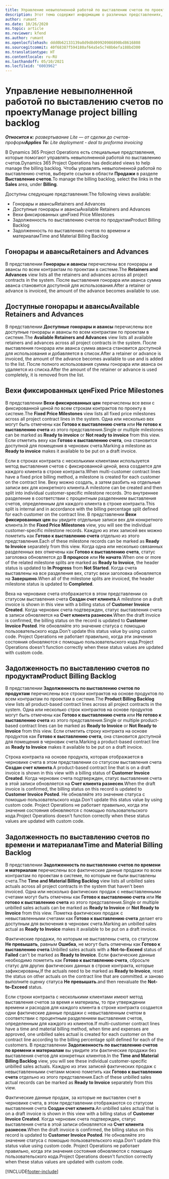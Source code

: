 ```yaml
---
title: Управление невыполненной работой по выставлению счетов по проекту
description: Этот тема содержит информацию о различных представлениях, доступных для использования при управлении невыполненной работой по выставлению счетов по проектам.
author: rumant
ms.date: 10/26/2020
ms.topic: article
ms.reviewer: kfend
ms.author: rumant
ms.openlocfilehash: ddd0b62133139a8d9d8d09920986890bd8616808
ms.sourcegitcommit: 40f68387f594180af64a5e5c748b6efa188bd300
ms.translationtype: HT
ms.contentlocale: ru-RU
ms.lasthandoff: 05/10/2021
ms.locfileid: "6003962"
---
```

# <a name="manage-project-billing-backlog"></a><span data-ttu-id="78c83-103">Управление невыполненной работой по выставлению счетов по проекту</span><span class="sxs-lookup"><span data-stu-id="78c83-103">Manage project billing backlog</span></span> 

<span data-ttu-id="78c83-104">_**Относится к:** развертывание Lite — от сделки до счетов-проформ_</span><span class="sxs-lookup"><span data-stu-id="78c83-104">_**Applies To:** Lite deployment - deal to proforma invoicing_</span></span>

<span data-ttu-id="78c83-105">В Dynamics 365 Project Operations есть специальные представления, которые помогают управлять невыполненной работой по выставлению счетов.</span><span class="sxs-lookup"><span data-stu-id="78c83-105">Dynamics 365 Project Operations has dedicated views to help manage the billing backlog.</span></span> <span data-ttu-id="78c83-106">Чтобы управлять невыполненной работой по выставлению счетов, выберите ссылки в области **Продажи** в разделе **Выставление счетов**.</span><span class="sxs-lookup"><span data-stu-id="78c83-106">To manage the billing backlog, select the links in the **Sales** area, under **Billing**.</span></span> 

<span data-ttu-id="78c83-107">Доступны следующие представления:</span><span class="sxs-lookup"><span data-stu-id="78c83-107">The following views available:</span></span>

- <span data-ttu-id="78c83-108">Гонорары и авансы</span><span class="sxs-lookup"><span data-stu-id="78c83-108">Retainers and Advances</span></span>
- <span data-ttu-id="78c83-109">Доступные гонорары и авансы</span><span class="sxs-lookup"><span data-stu-id="78c83-109">Available Retainers and Advances</span></span>
- <span data-ttu-id="78c83-110">Вехи фиксированных цен</span><span class="sxs-lookup"><span data-stu-id="78c83-110">Fixed Price Milestones</span></span>
- <span data-ttu-id="78c83-111">Задолженность по выставлению счетов по продуктам</span><span class="sxs-lookup"><span data-stu-id="78c83-111">Product Billing Backlog</span></span>
- <span data-ttu-id="78c83-112">Задолженность по выставлению счетов по времени и материалам</span><span class="sxs-lookup"><span data-stu-id="78c83-112">Time and Material Billing Backlog</span></span>

## <a name="retainers-and-advances"></a><span data-ttu-id="78c83-113">Гонорары и авансы</span><span class="sxs-lookup"><span data-stu-id="78c83-113">Retainers and Advances</span></span>

<span data-ttu-id="78c83-114">В представлении **Гонорары и авансы** перечислены все гонорары и авансы по всем контрактам по проектам в системе.</span><span class="sxs-lookup"><span data-stu-id="78c83-114">The **Retainers and Advances** view lists all the retainers and advances across all project contracts in the system.</span></span> <span data-ttu-id="78c83-115">После выставления гонорара или аванса сумма аванса становится доступной для использования.</span><span class="sxs-lookup"><span data-stu-id="78c83-115">After a retainer or advance is invoiced, the amount of the advance becomes available to use.</span></span>

## <a name="available-retainers-and-advances"></a><span data-ttu-id="78c83-116">Доступные гонорары и авансы</span><span class="sxs-lookup"><span data-stu-id="78c83-116">Available Retainers and Advances</span></span>

<span data-ttu-id="78c83-117">В представлении **Доступные гонорары и авансы** перечислены все доступные гонорары и авансы по всем контрактам по проектам в системе.</span><span class="sxs-lookup"><span data-stu-id="78c83-117">The **Available Retainers and Advances** view lists all available retainers and advances across all project contracts in the system.</span></span> <span data-ttu-id="78c83-118">После выставления гонорара или аванса сумма аванса становится доступной для использования и добавляется в список.</span><span class="sxs-lookup"><span data-stu-id="78c83-118">After a retainer or advance is invoiced, the amount of the advance becomes available to use and is added to the list.</span></span> <span data-ttu-id="78c83-119">После полного использования суммы гонорара или аванса он удаляется из списка.</span><span class="sxs-lookup"><span data-stu-id="78c83-119">After the amount of the retainer or advance is used completely, it is removed from the list.</span></span>

## <a name="fixed-price-milestones"></a><span data-ttu-id="78c83-120">Вехи фиксированных цен</span><span class="sxs-lookup"><span data-stu-id="78c83-120">Fixed Price Milestones</span></span>

<span data-ttu-id="78c83-121">В представлении **Вехи фиксированных цен** перечислены все вехи с фиксированной ценой по всем строкам контрактов по проекту в системе.</span><span class="sxs-lookup"><span data-stu-id="78c83-121">The **Fixed Price Milestones** view lists all fixed price milestones across all project contract lines in the system.</span></span> <span data-ttu-id="78c83-122">Одна или несколько вех могут быть отмечены как **Готово к выставлению счета** или **Не готово к выставлению счета** из этого представления.</span><span class="sxs-lookup"><span data-stu-id="78c83-122">Single or multiple milestones can be marked as **Ready to invoice** or **Not ready to invoice** from this view.</span></span> <span data-ttu-id="78c83-123">Если отметить веху как **Готово к выставлению счета**, она становится доступной для помещения в черновик счета.</span><span class="sxs-lookup"><span data-stu-id="78c83-123">Marking a milestone as **Ready to invoice** makes it available to be put on a draft invoice.</span></span>

<span data-ttu-id="78c83-124">Если в строках контракта с несколькими клиентами используется метод выставления счетов с фиксированной ценой, веха создается для каждого клиента в строке контракта.</span><span class="sxs-lookup"><span data-stu-id="78c83-124">When multi-customer contract lines have a fixed price billing method, a milestone is created for each customer on the contract line.</span></span> <span data-ttu-id="78c83-125">Веху можно создать, а затем разбить на отдельные записи вех для конкретного клиента.</span><span class="sxs-lookup"><span data-stu-id="78c83-125">A milestone can be created and then split into individual customer-specific milestone records.</span></span> <span data-ttu-id="78c83-126">Это внутреннее разделение в соответствии с процентным разделением выставления счетов, определенным для каждого клиента в строке контракта.</span><span class="sxs-lookup"><span data-stu-id="78c83-126">This split is internal and in accordance with the billing percentage split defined for each customer on the contract line.</span></span> <span data-ttu-id="78c83-127">В представлении **Вехи фиксированных цен** вы увидите отдельные записи вех для конкретного клиента.</span><span class="sxs-lookup"><span data-stu-id="78c83-127">In the **Fixed Price Milestones** view, you will see the individual customer-specific milestone records.</span></span> <span data-ttu-id="78c83-128">Каждую из этих записей вех можно пометить как **Готово к выставлению счета** отдельно из этого представления.</span><span class="sxs-lookup"><span data-stu-id="78c83-128">Each of these milestone records can be marked as **Ready to Invoice** separately from this view.</span></span> <span data-ttu-id="78c83-129">Когда одна или несколько связанных разделенных вех отмечены как **Готово к выставлению счета**, статус заголовка обновляется до **В процессе** или **Не начато**.</span><span class="sxs-lookup"><span data-stu-id="78c83-129">When one or more of the related milestone splits are marked as **Ready to Invoice**, the header status is updated to **In Progress** from **Not Started**.</span></span> <span data-ttu-id="78c83-130">Когда счета выставлены на все разделения вех, статус вехи заголовка обновляется на **Завершено**.</span><span class="sxs-lookup"><span data-stu-id="78c83-130">When all of the milestone splits are invoiced, the header milestone status is updated to **Completed**.</span></span>

<span data-ttu-id="78c83-131">Веха на черновике счета отображается в этом представлении со статусом выставления счета **Создан счет клиента**.</span><span class="sxs-lookup"><span data-stu-id="78c83-131">A milestone on a draft invoice is shown in this view with a billing status of **Customer Invoice Created**.</span></span> <span data-ttu-id="78c83-132">Когда черновик счета подтвержден, статус выставления счета в записи обновляется на **Счет клиента разнесен**.</span><span class="sxs-lookup"><span data-stu-id="78c83-132">When the draft invoice is confirmed, the billing status on the record is updated to **Customer Invoice Posted**.</span></span> <span data-ttu-id="78c83-133">Не обновляйте это значение статуса с помощью пользовательского кода.</span><span class="sxs-lookup"><span data-stu-id="78c83-133">Don't update this status value by using custom code.</span></span> <span data-ttu-id="78c83-134">Project Operations не работает правильно, когда эти значения состояния обновляются с помощью пользовательского кода.</span><span class="sxs-lookup"><span data-stu-id="78c83-134">Project Operations doesn't function correctly when these status values are updated with custom code.</span></span>

## <a name="product-billing-backlog"></a><span data-ttu-id="78c83-135">Задолженность по выставлению счетов по продуктам</span><span class="sxs-lookup"><span data-stu-id="78c83-135">Product Billing Backlog</span></span>

<span data-ttu-id="78c83-136">В представлении **Задолженность по выставлению счетов по продуктам** перечислены все строки контрактов на основе продуктов по всем контрактам по проектам в системе.</span><span class="sxs-lookup"><span data-stu-id="78c83-136">The **Product Billing Backlog** view lists all product-based contract lines across all project contracts in the system.</span></span> <span data-ttu-id="78c83-137">Одна или несколько строк контрактов на основе продуктов могут быть отмечены как **Готово к выставлению счета** или **Не готово к выставлению счета** из этого представления.</span><span class="sxs-lookup"><span data-stu-id="78c83-137">Single or multiple product-based contract lines can be marked as **Ready to Invoice** or **Not Ready to Invoice** from this view.</span></span> <span data-ttu-id="78c83-138">Если отметить строку контракта на основе продуктов как **Готово к выставлению счета**, она становится доступной для помещения в черновик счета.</span><span class="sxs-lookup"><span data-stu-id="78c83-138">Marking a product-based contract line as **Ready to Invoice** makes it available to be put on a draft invoice.</span></span>

<span data-ttu-id="78c83-139">Строка контракта на основе продукта, которая отображается в черновике счета в этом представлении со статусом выставления счета **Создан счет клиента**.</span><span class="sxs-lookup"><span data-stu-id="78c83-139">A product-based contract line that is on a draft invoice is shown in this view with a billing status of **Customer Invoice Created**.</span></span> <span data-ttu-id="78c83-140">Когда черновик счета подтвержден, статус выставления счета в этой записи обновляется на **Счет клиента разнесен**.</span><span class="sxs-lookup"><span data-stu-id="78c83-140">When the draft invoice is confirmed, the billing status on this record is updated to **Customer Invoice Posted**.</span></span> <span data-ttu-id="78c83-141">Не обновляйте это значение статуса с помощью пользовательского кода.</span><span class="sxs-lookup"><span data-stu-id="78c83-141">Don't update this status value by using custom code.</span></span> <span data-ttu-id="78c83-142">Project Operations не работает правильно, когда эти значения состояния обновляются с помощью пользовательского кода.</span><span class="sxs-lookup"><span data-stu-id="78c83-142">Project Operations doesn't function correctly when these status values are updated with custom code.</span></span>

## <a name="time-and-material-billing-backlog"></a><span data-ttu-id="78c83-143">Задолженность по выставлению счетов по времени и материалам</span><span class="sxs-lookup"><span data-stu-id="78c83-143">Time and Material Billing Backlog</span></span>

<span data-ttu-id="78c83-144">В представлении **Задолженность по выставлению счетов по времени и материалам** перечислены все фактические данные продажи по всем контрактам по проектам в системе, по которым не были выставлены счета.</span><span class="sxs-lookup"><span data-stu-id="78c83-144">The **Time and Material Billing Backlog** view lists all unbilled sales actuals across all project contracts in the system that haven't been invoiced.</span></span> <span data-ttu-id="78c83-145">Одна или несколько фактических продаж с невыставленными счетами могут быть отмечены как **Готово к выставлению счета** или **Не готово к выставлению счета** из этого представления.</span><span class="sxs-lookup"><span data-stu-id="78c83-145">Single or multiple unbilled sales actuals can be marked as **Ready to Invoice** or **Not Ready to Invoice** from this view.</span></span> <span data-ttu-id="78c83-146">Пометка фактических продаж с невыставленными счетами как **Готово к выставлению счета** делает его доступным для включения в черновик счета.</span><span class="sxs-lookup"><span data-stu-id="78c83-146">Marking an unbilled sales actual as **Ready to Invoice** makes it available to be put on a draft invoice.</span></span>

<span data-ttu-id="78c83-147">Фактические продажи, по которым не выставлены счета, со статусом **Не превышать**, равным **Ошибка**, не могут быть отмечены как **Готово к выставлению счета**.</span><span class="sxs-lookup"><span data-stu-id="78c83-147">Unbilled sales actuals with a **Not-to-Exceed** status of **Failed** can't be marked as **Ready to Invoice**.</span></span> <span data-ttu-id="78c83-148">Если фактические данные необходимо пометить как **Готово к выставлению счета**, сбросьте статус для других фактических данных в строке контракта, которые зафиксированы,</span><span class="sxs-lookup"><span data-stu-id="78c83-148">If the actuals need to be marked as **Ready to Invoice**, reset the status on other actuals on the contract line that are committed.</span></span> <span data-ttu-id="78c83-149">и заново выполните оценку статуса **Не превышать**.</span><span class="sxs-lookup"><span data-stu-id="78c83-149">and then reevaluate the **Not-to-Exceed** status.</span></span>

<span data-ttu-id="78c83-150">Если строки контракта с несколькими клиентами имеют метод выставления счетов за время и материалы, то при утверждении времени и расходов для каждого клиента в строке контракта создается одни фактические данные продажи с невыставленным счетом в соответствии с процентным разделением выставления счетов, определенным для каждого из клиентов.</span><span class="sxs-lookup"><span data-stu-id="78c83-150">If multi-customer contract lines have a time and material billing method, when time and expenses are approved, one unbilled sales actual is created for each customer on the contract line according to the billing percentage split defined for each of the customers.</span></span> <span data-ttu-id="78c83-151">В представлении **Задолженность по выставлению счетов по времени и материалам** вы увидите эти фактические продажи без выставления счетов для конкретных клиентов.</span><span class="sxs-lookup"><span data-stu-id="78c83-151">In the **Time and Material Billing Backlog** view, you will see these individual customer-specific unbilled sales actuals.</span></span> <span data-ttu-id="78c83-152">Каждую из этих записей фактических продаж с невыставленными счетами можно пометить как **Готово к выставлению счета** отдельно из этого представления.</span><span class="sxs-lookup"><span data-stu-id="78c83-152">Each of these unbilled sales actual records can be marked as **Ready to Invoice** separately from this view.</span></span>

<span data-ttu-id="78c83-153">Фактические данные продаж, за которые не выставлен счет в черновике счета, в этом представлении отображаются со статусом выставления счета **Создан счет клиента**.</span><span class="sxs-lookup"><span data-stu-id="78c83-153">An unbilled sales actual that is on a draft invoice is shown in this view with a billing status of **Customer Invoice Created**.</span></span> <span data-ttu-id="78c83-154">Когда черновик счета подтвержден, статус выставления счета в этой записи обновляется на **Счет клиента разнесен**.</span><span class="sxs-lookup"><span data-stu-id="78c83-154">When the draft invoice is confirmed, the billing status on this record is updated to **Customer Invoice Posted**.</span></span> <span data-ttu-id="78c83-155">Не обновляйте это значение статуса с помощью пользовательского кода.</span><span class="sxs-lookup"><span data-stu-id="78c83-155">Don't update this status value using custom code.</span></span> <span data-ttu-id="78c83-156">Project Operations не работает правильно, когда эти значения состояния обновляются с помощью пользовательского кода.</span><span class="sxs-lookup"><span data-stu-id="78c83-156">Project Operations doesn't function correctly when these status values are updated with custom code.</span></span>


[!INCLUDE[footer-include](../../includes/footer-banner.md)]
